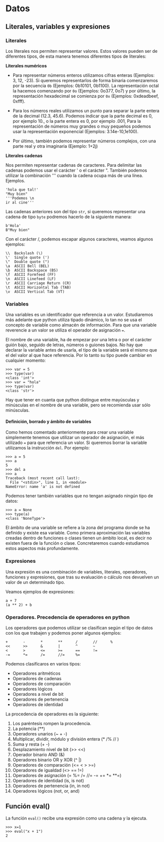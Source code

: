 # Datos

## Literales, variables y expresiones

### Literales

Los literales nos permiten representar valores. Estos valores pueden ser de diferentes tipos, de esta manera tenemos diferentes tipos de literales:

**Literales numéricos**

* Para representar números enteros utilizamos cifras enteras (Ejemplos: 3, 12, -23). Si queremos representarlos de forma binaria comenzaremos por la secuencia `0b` (Ejemplos: 0b10101, 0b1100). La representación octal la hacemos comenzando por `0o` (Ejemplos: 0o377, 0o7) y por último, la representación hexadecimal se comienza por `0x` (Ejemplos: 0xdeadbeef, 0xfff).

* Para los números reales utilizamos un punto para separar la parte entera de la decimal (12.3, 45.6). Podemos indicar que la parte decimal es 0, por ejemplo 10., o la parte entera es 0, por ejemplo .001, Para la representación de números muy grandes o muy pequeños podemos usar la representación exponencial (Ejemplos: 3.14e-10,1e100).

* Por último, también podemos representar números complejos, con una parte real y otra imaginaria (Ejemplo: 1+2j)

**Literales cadenas**

Nos permiten representar cadenas de caracteres. Para delimitar las cadenas podemos usar el carácter ' o el carácter ". También podemos utilizar la combinación ''' cuando la cadena ocupa más de una línea. Ejemplos.

	'hola que tal!'
	"Muy bien"
	'''Podemos \n
	ir al cine'''

Las cadenas anteriores son del tipo `str`, si queremos representar una cadena de tipo `byte` podremos hacerlo de la siguiente manera:

	b'Hola'
	B"Muy bien"

Con el carácter /, podemos escapar algunos caracteres, veamos algunos ejemplos:

	\\ 	Backslash (\) 	 
	\' 	Single quote (') 	 
	\" 	Double quote (") 	 
	\a 	ASCII Bell (BEL) 	 
	\b 	ASCII Backspace (BS) 	 
	\f 	ASCII Formfeed (FF) 	 
	\n 	ASCII Linefeed (LF) 	 
	\r 	ASCII Carriage Return (CR) 	 
	\t 	ASCII Horizontal Tab (TAB) 	 
	\v 	ASCII Vertical Tab (VT)


### Variables

Una variables es un identificador que referencia a un valor. Estudiaremos más adelante que python utiliza tipado dinámico, lo tan no se usa el concepto de variable como almacén de información. Para que una variable reverencie a un valor se utiliza el operador de asignación `=`.

El nombre de una variable, ha de empezar por una letra o por el carácter guión bajo, seguido de letras, números o guiones bajos. No hay que declarar la variable antes de usarla, el tipo de la variable será el mismo que el del valor al que hace referencia. Por lo tanto su tipo puede cambiar en cualquier momento:

	>>> var = 5
	>>> type(var)
	<class 'int'>
	>>> var = "hola"
	>>> type(var)
	<class 'str'>

Hay que tener en cuanta que python distingue entre mayúsculas y minúsculas en el nombre de una variable, pero se recomienda usar sólo minúsculas.

#### Definición, borrado y ámbito de variables

Como hemos comentado anteriormente para crear una variable simplemente tenemos que utilizar un operador de asignación, el más utilizado `=` para que referencia un valor. Si queremos borrar la variable utilizamos la instrucción `del`. Por ejemplo:

	>>> a = 5
	>>> a
	5
	>>> del a
	>>> a
	Traceback (most recent call last):
	  File "<stdin>", line 1, in <module>
	NameError: name 'a' is not defined

Podemos tener también variables que no tengan asignado ningún tipo de datos:

	>>> a = None
	>>> type(a)
	<class 'NoneType'>

El ámbito de una variable se refiere a la zona del programa donde se ha definido y existe esa variable. Como primera aproximación las variables creadas dentro de funciones o clases tienen un ámbito local, es decir no existen fuera de la función o clase. Concretaremos cuando estudiamos estos aspectos más profundamente.


### Expresiones

Una expresión es una combinación de variables, literales, operadores, funciones y expresiones, que tras su evaluación o cálculo nos devuelven un valor de un determinado tipo. 

Veamos ejemplos de expresiones:

	a + 7
	(a ** 2) + b


### Operadores. Precedencia de operadores en python

Los operadores que podemos utilizar se clasifican según el tipo de datos con los que trabajen y podemos poner algunos ejemplos:

	+       -       *       **      /       //      %
	<<      >>      &       |       ^       ~
	<       >       <=      >=      ==      !=
	-=      *=      /=      //=     %=

Podemos clasificaros en varios tipos:

* Operadores aritméticos
* Operadores de cadenas
* Operadores de comparación
* Operadores lógicos
* Operadores a nivel de bit
* Operadores de pertenencia
* Operadores de identidad

La procedencia de operadores es la siguiente:

1. Los paréntesis rompen la procedencia.
2. La potencia (**)
3. Operadores unarios (~ + -)
4. Multiplicar, dividir, módulo y división entera (* /% // )
5. Suma y resta (+ -)
6. Desplazamiento nivel de bit (>> <<)
7. Operador binario AND (&)
8. Operadores binario OR y XOR (^ |)
9. Operadores de comparación (<= < > >=)
10. Operadores de igualdad (<> == !=)
11. Operadores de asignación (= %= /= //= -= += *= **=)
12. Operadores de identidad (is, is not)
13. Operadores de pertenencia (in, in not)
14. Operadores lógicos (not, or, and)

## Función eval()

La función `eval()` recibe una expresión como una cadena y la ejecuta.

	>>> x=1
	>>> eval("x + 1")
	2
